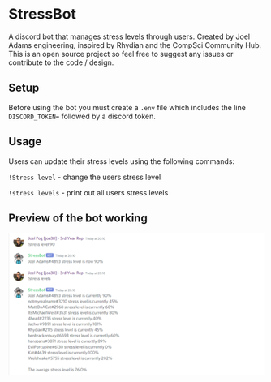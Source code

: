# StressBot

A discord bot that manages stress levels through users. Created by Joel Adams engineering, inspired by Rhydian and the CompSci Community Hub. This is an open source project so feel free to suggest any issues or contribute to the code / design.

## Setup

Before using the bot you must create a `.env` file which includes the line `DISCORD_TOKEN=` followed by a discord token.

## Usage

Users can update their stress levels using the following commands:

`!Stress level` - change the users stress level

`!stress levels` - print out all users stress levels

## Preview of the bot working

![Preview](https://raw.githubusercontent.com/JoelLucaAdams/StressBot/main/Preview.png)
